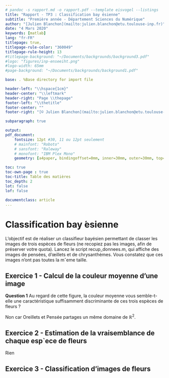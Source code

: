 ```yaml
---
# pandoc -s rapport.md -o rapport.pdf --template eisvogel --listings
title: "Rapport - TP3 : Classification bay ́esienne"
subtitle: "Première année - Département Sciences du Numérique"
author: "[Julien Blanchon](mailto:julien.blanchon@etu.toulouse-inp.fr)"
date: "4 Mars 2020"
keywords: [matlab]
lang: "fr-FR"
titlepage: true,
titlepage-rule-color: "360049"
titlepage-rule-height: 13
#titlepage-background: "~/Documents/backgrounds/background3.pdf"
#logo: "figures/inp-enseeiht.png"
#logo-width: 65mm
#page-background: "~/Documents/backgrounds/background1.pdf"

base: . %Base directory for import file

header-left: "\\hspace{1cm}"
header-center: "\\leftmark"
header-right: "Page \\thepage"
footer-left: "\\thetitle"
footer-center: ""
footer-right: "[© Julien Blanchon](mailto:julien.blanchon@etu.toulouse-inp.fr)"

subparagraph: true

output:
pdf_document:
    fontsize: 12pt #30, 11 ou 12pt seulement
    # mainfont: "Roboto"
    # sansfont: "Raleway"
    # monofont: "IBM Plex Mono"
    geometry: [a4paper, bindingoffset=0mm, inner=30mm, outer=30mm, top=30mm, bottom=30mm] # Voir https://ctan.org/pkg/geometry pour les options geometry

toc: true
toc-own-page : true
toc-title: Table des matières
toc_depth: 2
lot: false
lof: false

documentclass: article
...	
```


# Classification bay ́esienne

L’objectif est de réaliser un classifieur bayésien permettant de classer les images de trois espèces de
fleurs (ne recopiez pas les images, afin de préserver votre quota). Lancez le script recup_donnees.m,
qui affiche des images de pensées, d’œillets et de chrysanthèmes. Vous constatez que ces images n’ont pas toutes la mˆeme taille.

## Exercice 1 - Calcul de la couleur moyenne d’une image

**Question 1**
 Au regard de cette figure, la couleur moyenne vous semble-t-elle une caractéristique suffisamment discriminante de ces trois espèces de fleurs ?

 Non car Oreillets et Pensée partages un même domaine de $\mathbb{R}^2$.

## Exercice 2 - Estimation de la vraisemblance de chaque esp`ece de fleurs

Rien

## Exercice 3 - Classification d’images de fleurs




